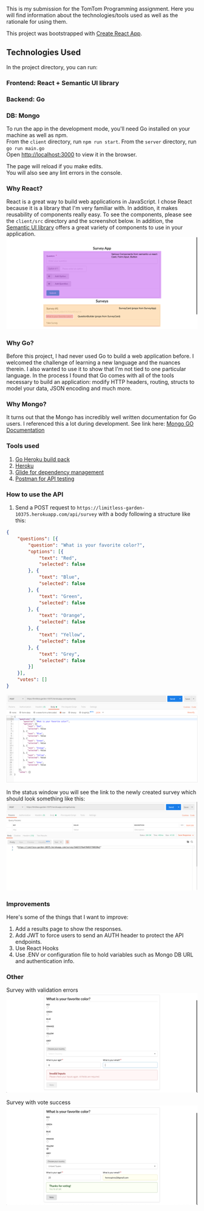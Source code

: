 This is my submission for the TomTom Programming assignment.  Here you will find information about the technologies/tools used as well as the rationale for using them.  

This project was bootstrapped with [Create React App](https://github.com/facebook/create-react-app).

## Technologies Used

In the project directory, you can run:

### Frontend: React + Semantic UI library
### Backend:  Go
### DB:  Mongo

To run the app in the development mode, you'll need Go installed on your machine as well as npm.<br>
From the `client` directory, run `npm run start`.  From the `server` directory, run `go run main.go`<br>
Open [http://localhost:3000](http://localhost:3000) to view it in the browser.

The page will reload if you make edits.<br>
You will also see any lint errors in the console.

### Why React?

React is a great way to build web applications in JavaScript.  I chose React because it is a library that I'm very familiar with.  In addition, it makes reusability of components really easy. To see the components, please see the `client/src` directory and the screenshot below. In addition, the [Semantic UI library](https://react.semantic-ui.com/) offers a great variety of components to use in your application.
![build post req](screenshots/surveyhome.png)

### Why Go?
Before this project, I had never used Go to build a web application before.  I welcomed the challenge of learning a new language and the nuances therein.  I also wanted to use it to show that I'm not tied to one particular language.  In the process I found that Go comes with all of the tools necessary to build an application: modify HTTP headers, routing, structs to model your data, JSON encoding and much more.  


### Why Mongo?
It turns out that the Mongo has incredibly well written documentation for Go users.  I referenced this a lot during development. See link here: [Mongo GO Documentation](https://docs.mongodb.com/manual/crud/) 

### Tools used
1. [Go Heroku build pack](https://github.com/heroku/heroku-buildpack-go)
2. [Heroku](https://dashboard.heroku.com/login)
3. [Glide for dependency management](https://github.com/Masterminds/glide)
4. [Postman for API testing](https://www.getpostman.com/)

### How to use the API
1. Send a POST request to `https://limitless-garden-10375.herokuapp.com/api/survey` with a body following a  structure like this:
```json
{
	"questions": [{
		"question": "What is your favorite color?",
		"options": [{
			"text": "Red",
			"selected": false
		}, {
			"text": "Blue",
			"selected": false
		}, {
			"text": "Green",
			"selected": false
		}, {
			"text": "Orange",
			"selected": false
		}, {
			"text": "Yellow",
			"selected": false
		}, {
			"text": "Grey",
			"selected": false
		}]
	}],
	"votes": []
}
```
![build post req](screenshots/buildpostreq.png)

In the status window you will see the link to the newly created survey which should look something like this:
![post req result](screenshots/postresult.png)



### Improvements
Here's some of the things that I want to improve:
1. Add a results page to show the responses.  
2. Add JWT to force users to send an AUTH header to protect the API endpoints.
3. Use React Hooks
4. Use .ENV or configuration file to hold variables such as Mongo DB URL and authentication info. 


### Other
Survey with validation errors
![validation err](screenshots/validationerr.png)


Survey with vote success
![validation err](screenshots/votesuccess.png)


